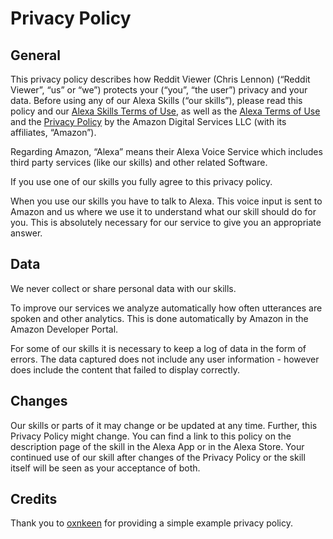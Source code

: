 # Privacy Policy
## General
This privacy policy describes how Reddit Viewer (Chris Lennon) (“Reddit Viewer”, “us” or “we”) protects your (“you”, “the user”) privacy and your data. Before using any of our Alexa Skills (“our skills”), please read this policy and our [Alexa Skills Terms of Use](./TERMS-OF-USE.md), as well as the [Alexa Terms of Use](https://www.amazon.com/gp/help/customer/display.html?nodeId=201809740) and the [Privacy Policy](https://www.alexa.com/help/privacy) by the Amazon Digital Services LLC (with its affiliates, “Amazon”).

Regarding Amazon, “Alexa” means their Alexa Voice Service which includes third party services (like our skills) and other related Software.

If you use one of our skills you fully agree to this privacy policy.

When you use our skills you have to talk to Alexa. This voice input is sent to Amazon and us where we use it to understand what our skill should do for you. This is absolutely necessary for our service to give you an appropriate answer.

## Data
We never collect or share personal data with our skills.

To improve our services we analyze automatically how often utterances are spoken and other analytics. This is done automatically by Amazon in the Amazon Developer Portal.

For some of our skills it is necessary to keep a log of data in the form of errors. The data captured does not include any user information - however does include the content that failed to display correctly.

## Changes
Our skills or parts of it may change or be updated at any time. Further, this Privacy Policy might change. You can find a link to this policy on the description page of the skill in the Alexa App or in the Alexa Store. Your continued use of our skill after changes of the Privacy Policy or the skill itself will be seen as your acceptance of both.

## Credits
Thank you to [oxnkeen](https://oxnkeen.com) for providing a simple example privacy policy.